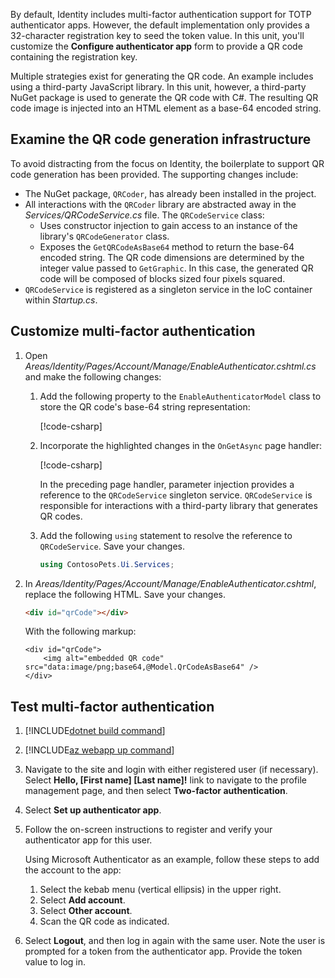 By default, Identity includes multi-factor authentication support for TOTP authenticator apps. However, the default implementation only provides a 32-character registration key to seed the token value. In this unit, you'll customize the **Configure authenticator app** form to provide a QR code containing the registration key.

Multiple strategies exist for generating the QR code. An example includes using a third-party JavaScript library. In this unit, however, a third-party NuGet package is used to generate the QR code with C#. The resulting QR code image is injected into an HTML element as a base-64 encoded string.

## Examine the QR code generation infrastructure

To avoid distracting from the focus on Identity, the boilerplate to support QR code generation has been provided. The supporting changes include:

* The NuGet package, `QRCoder`, has already been installed in the project.
* All interactions with the `QRCoder` library are abstracted away in the *Services/QRCodeService.cs* file. The `QRCodeService` class:
    * Uses constructor injection to gain access to an instance of the library's `QRCodeGenerator` class.
    * Exposes the `GetQRCodeAsBase64` method to return the base-64 encoded string. The QR code dimensions are determined by the integer value passed to `GetGraphic`. In this case, the generated QR code will be composed of blocks sized four pixels squared.
* `QRCodeService` is registered as a singleton service in the IoC container within *Startup.cs*.

## Customize multi-factor authentication

1. Open *Areas/Identity/Pages/Account/Manage/EnableAuthenticator.cshtml.cs* and make the following changes:
    1. Add the following property to the `EnableAuthenticatorModel` class to store the QR code's base-64 string representation:

        [!code-csharp[](../code/Areas/Identity/Pages/Account/Manage/5-EnableAuthenticator.cshtml.cs?name=snippet_QrCodeAsBase64&highlight=7)]

    1. Incorporate the highlighted changes in the `OnGetAsync` page handler:

        [!code-csharp[](../code/Areas/Identity/Pages/Account/Manage/5-EnableAuthenticator.cshtml.cs?name=snippet_OnGetAsync&highlight=1,10)]

        In the preceding page handler, parameter injection provides a reference to the `QRCodeService` singleton service. `QRCodeService` is responsible for interactions with a third-party library that generates QR codes.

    1. Add the following `using` statement to resolve the reference to `QRCodeService`. Save your changes.

        ```csharp
        using ContosoPets.Ui.Services;
        ```

1. In *Areas/Identity/Pages/Account/Manage/EnableAuthenticator.cshtml*, replace the following HTML. Save your changes.

    ```html
    <div id="qrCode"></div>
    ```

    With the following markup:

    ```cshtml
    <div id="qrCode">
        <img alt="embedded QR code" src="data:image/png;base64,@Model.QrCodeAsBase64" />
    </div>
    ```

## Test multi-factor authentication

1. [!INCLUDE[dotnet build command](../../includes/dotnet-build-command.md)]

1. [!INCLUDE[az webapp up command](../../includes/az-webapp-up-command.md)]

1. Navigate to the site and login with either registered user (if necessary). Select **Hello, [First name] [Last name]!** link to navigate to the profile management page, and then select **Two-factor authentication**.

1. Select **Set up authenticator app**.

1. Follow the on-screen instructions to register and verify your authenticator app for this user.

    Using Microsoft Authenticator as an example, follow these steps to add the account to the app:

    1. Select the kebab menu (vertical ellipsis) in the upper right.
    1. Select **Add account**.
    1. Select **Other account**.
    1. Scan the QR code as indicated.

1. Select **Logout**, and then log in again with the same user. Note the user is prompted for a token from the authenticator app. Provide the token value to log in.
